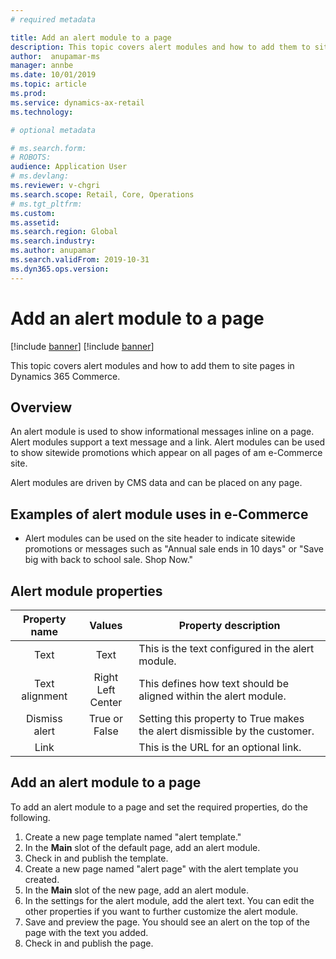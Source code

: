 ```yaml
---
# required metadata

title: Add an alert module to a page 
description: This topic covers alert modules and how to add them to site pages in Dynamics 365 Commerce.
author:  anupamar-ms
manager: annbe
ms.date: 10/01/2019
ms.topic: article
ms.prod: 
ms.service: dynamics-ax-retail
ms.technology: 

# optional metadata

# ms.search.form: 
# ROBOTS: 
audience: Application User
# ms.devlang: 
ms.reviewer: v-chgri
ms.search.scope: Retail, Core, Operations
# ms.tgt_pltfrm: 
ms.custom: 
ms.assetid: 
ms.search.region: Global
ms.search.industry: 
ms.author: anupamar
ms.search.validFrom: 2019-10-31
ms.dyn365.ops.version: 
---
```


# Add an alert module to a page

[!include [banner](../includes/preview-banner.md)]
[!include [banner](../includes/banner.md)]

This topic covers alert modules and how to add them to site pages in Dynamics 365 Commerce.

## Overview

An alert module is used to show informational messages inline on a page. Alert modules support a text message and a link. Alert modules can be used to show sitewide promotions which appear on all pages of am e-Commerce site. 

Alert modules are driven by CMS data and can be placed on any page.

## Examples of alert module uses in e-Commerce

* Alert modules can be used on the site header to indicate sitewide promotions or messages such as "Annual sale ends in 10 days" or "Save big with back to school sale. Shop Now." 

## Alert module properties

| Property name  |                 Values                 | Property description                                         |
| :------------: | :------------------------------------: | ------------------------------------------------------------ |
|      Text      |                  Text                  | This is the text configured in the alert module.         |
| Text alignment | Right<br />        Left   <br />Center | This defines how text should be aligned within the alert module. |
| Dismiss alert  |             True or False              | Setting this property to True makes the alert dismissible by the customer. |
|      Link      |                                        | This is the URL for an optional link.                              |

 
## Add an alert module to a page 

To add an alert module to a page and set the required properties, do the following.

1. Create a new page template named "alert template."
1. In the **Main** slot of the default page, add an alert module.
1. Check in and publish the template. 
1. Create a new page named "alert page" with the alert template you created. 
1. In the **Main** slot of the new page, add an alert module.
1. In the settings for the alert module, add the alert text. You can edit the other properties if you want to further customize the alert module.
1. Save and preview the page. You should see an alert on the top of the page with the text you added.
1. Check in and publish the page. 
